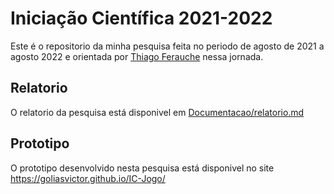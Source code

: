 # Iniciação Científica 2021-2022
Este é o repositorio da minha pesquisa feita no periodo de agosto de 2021 a agosto 2022 e orientada por [Thiago Ferauche](https://github.com/ferauche) nessa jornada. 

## Relatorio
O relatorio da pesquisa está disponivel em [Documentacao/relatorio.md](./Documentacao/relatorio.md)


## Prototipo
O prototipo desenvolvido nesta pesquisa está disponivel no site https://goliasvictor.github.io/IC-Jogo/
